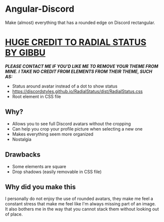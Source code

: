 # Angular-Discord
Make (almost) everything that has a rounded edge on Discord rectangular. 

# [HUGE CREDIT TO RADIAL STATUS BY GIBBU](https://betterdiscord.app/theme/RadialStatus)
***PLEASE CONTACT ME IF YOU'D LIKE ME TO REMOVE YOUR THEME FROM MINE. I TAKE NO CREDIT FROM ELEMENTS FROM THEIR THEME, SUCH AS:***
* Status around avatar instead of a dot to show status
* https://discordstyles.github.io/RadialStatus/dist/RadialStatus.css
* Root element in CSS file

## Why?
* Allows you to see full Discord avatars without the cropping
* Can help you crop your profile picture when selecting a new one
* Makes everything seem more organized
* Nostalgia

## Drawbacks 
* Some elements are square
* Drop shadows (easily removable in CSS file)

## Why did you make this
I personally do not enjoy the use of rounded avatars, they make me feel a constant stress that make me feel like I'm always missing part of an image. It also bothers me in the way that you cannot stack them without looking out of place.
